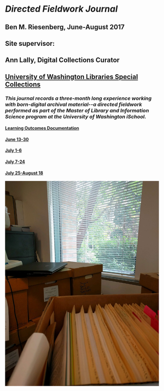 # _Directed Fieldwork Journal_

## Ben M. Riesenberg, June-August 2017

## Site supervisor: 

## Ann Lally, Digital Collections Curator

## [University of Washington Libraries Special Collections](http://www.lib.washington.edu/specialcollections)

### _This journal records a three-month long experience working with born-digital archival material--a directed fieldwork performed as part of the Master of Library and Information Science program at the University of Washington iSchool._

#### [Learning Outcomes Documentation](/chapter1.md)

#### [June 13-30](/june-13-30.md)

#### [July 1-6](/july-1-6.md)

#### [July 7-24](/july-7-24.md)

#### [July 25-August 18](/july-25-august-18.md)

![](/assets/foldersandwindow.jpg)

